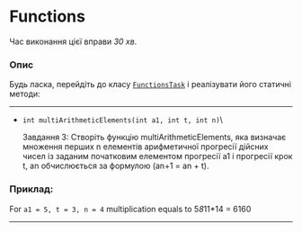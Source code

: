 # Functions

Час виконання цієї вправи _30 хв_.

### Опис
Будь ласка, перейдіть до класу [`FunctionsTask`](src/main/java/com/epam/rd/autotasks/FunctionsTask.java)
і реалізувати його статичні методи:

---
* `int multiArithmeticElements(int a1, int t, int n)`\


  Завдання 3:
  Створіть функцію multiArithmeticElements, яка визначає множення перших n елементів
  арифметичної прогресії дійсних чисел із заданим початковим елементом прогресії a1 і прогресії
  крок t, an обчислюється за формулою (an+1 = an + t).
### Приклад:

For `a1 = 5, t = 3, n = 4` multiplication equals to 5*8*11*14 = 6160


---
